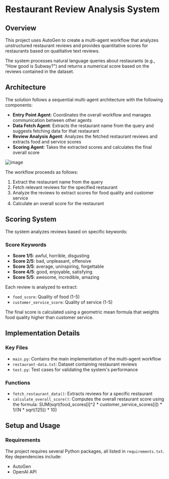 # Restaurant Review Analysis System

## Overview

This project uses AutoGen to create a multi-agent workflow that analyzes unstructured restaurant reviews and provides quantitative scores for restaurants based on qualitative text reviews.

The system processes natural language queries about restaurants (e.g., "How good is Subway?") and returns a numerical score based on the reviews contained in the dataset.

## Architecture

The solution follows a sequential multi-agent architecture with the following components:

- **Entry Point Agent**: Coordinates the overall workflow and manages communication between other agents
- **Data Fetch Agent**: Extracts the restaurant name from the query and suggests fetching data for that restaurant
- **Review Analysis Agent**: Analyzes the fetched restaurant reviews and extracts food and service scores
- **Scoring Agent**: Takes the extracted scores and calculates the final overall score
  
![image](https://github.com/user-attachments/assets/b37727ed-8343-4aaf-9950-91bf674c73d8)

The workflow proceeds as follows:

1. Extract the restaurant name from the query
2. Fetch relevant reviews for the specified restaurant
3. Analyze the reviews to extract scores for food quality and customer service
4. Calculate an overall score for the restaurant

## Scoring System

The system analyzes reviews based on specific keywords:

### Score Keywords
- **Score 1/5**: awful, horrible, disgusting
- **Score 2/5**: bad, unpleasant, offensive
- **Score 3/5**: average, uninspiring, forgettable
- **Score 4/5**: good, enjoyable, satisfying
- **Score 5/5**: awesome, incredible, amazing

Each review is analyzed to extract:
- `food_score`: Quality of food (1-5)
- `customer_service_score`: Quality of service (1-5)

The final score is calculated using a geometric mean formula that weights food quality higher than customer service.

## Implementation Details

### Key Files
- `main.py`: Contains the main implementation of the multi-agent workflow
- `restaurant-data.txt`: Dataset containing restaurant reviews
- `test.py`: Test cases for validating the system's performance

### Functions
- `fetch_restaurant_data()`: Extracts reviews for a specific restaurant
- `calculate_overall_score()`: Computes the overall restaurant score using the formula:
SUM(sqrt(food_scores[i]^2 * customer_service_scores[i]) * 1/(N * sqrt(125)) * 10)

## Setup and Usage

### Requirements
The project requires several Python packages, all listed in `requirements.txt`. Key dependencies include:
- AutoGen
- OpenAI API





